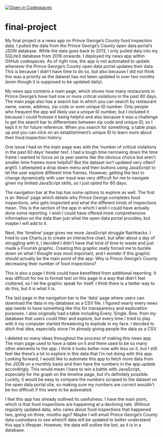 [![Open in Codespaces](https://classroom.github.com/assets/launch-codespace-7f7980b617ed060a017424585567c406b6ee15c891e84e1186181d67ecf80aa0.svg)](https://classroom.github.com/open-in-codespaces?assignment_repo_id=10872673)
# final-project
My final project is a news app on Prince George’s County food inspection data. I pulled the data from the Prince George’s County open data portal’s JSON database. While the data goes back to 2013, I only pulled data into my SQLite3 database from 2016 onwards. I deployed my news app within GitHub codespaces. As of right now, the app is not automated to update whenever the Prince George’s County open data portal updates their data. This is because I didn’t have time to do so, but also because I did not think this was a priority as the dataset has not been updated in over two months (even though it is supposed to be updated daily).

My news app contains a main page, which shows how many restaurants in Prince George’s have had one or more critical violations in the past 60 days. The main page also has a search bar in which you can search by restaurant name, owner, address, zip code or even unique ID number. Only people who frequent the app will likely use a unique ID number, but I included it because I could foresee it being helpful and also because it was a challenge to get the search bar to differentiate between zip code and unique ID, so I kept it in for future reference. When you search for something, a table pops up and you can click on an establishment’s unique ID to learn more about their food inspection history.

One issue I had on the main page was with the ‘number of critical violations in the past 60 days’ header text. I had a tough time narrowing down the time frame I wanted to focus on (a year seems like the obvious choice but aren’t smaller time frames more helpful? But the dataset isn’t updated very often? argh!). I attempted a drop down menu and then buttons using JavaScript to let the user explore different time frames. However, getting the text to change dynamically with user input was very difficult for me to navigate given my limited JavaScript skills, so I just opted for 60 days. 

The navigation bar at the top has some options to explore as well. The first is an ‘About’ page which details why Prince George completes food inspections, who gets inspected and what the different kinds of inspections mean. This is the section of the app in which I wish I could have actually done some reporting. I wish I could have offered more comprehensive information on the data than just what the open data portal provides, but maybe I will add to it. 

Next, the ‘timeline’ page gives me more JavaScript struggle flashbacks. I tried to use Charts.js to create an interactive chart, but after about a day of struggling with it, I decided I didn’t have that kind of time to waste and just made a Flourish graphic. Creating this graphic really forced me to buckle down on what I thought was most important, and I wonder if this graphic should actually be the main point of the app: Why is Prince George’s County decreasing their number of food inspections?

This is also a page I think could have benefitted from additional reporting. It was difficult for me to format text on this page in a way that didn’t feel cluttered, so I let the graphic speak for itself. I think there is a better way to do this, but it is what it is. 

The last page in the navigation bar is the ‘data’ page where users can download the data in my database as a CSV file. I figured nearly every news app needs to have something like this for transparency and exploration purposes. I also originally had a table including Every. Single. Row. from my database that users could filter and explore, but every time I tried to play with it my computer started threatening to explode in my face. I decided to ditch that idea, especially since I’m already giving people the data as a CSV.

I deleted so many ideas throughout the process of making this news app. The main page used to have a table on it and there used to be so many other elements to the app. I think it looks better now with less on it, but I still feel like there’s a lot to explore in this data that I’m not doing with this app. Looking forward, I would like to automate this app to fetch more data from the JSON on a monthly basis and then have the numbers in the app update accordingly. This would mean I have to win a battle with JavaScript, especially for the graph on the timeline page, but it’s definitely possible. Luckily, it would be easy to compare the numbers scraped to the dataset on the open data portal site, so making sure my numbers are correct wouldn’t be too difficult if this were to be automated. 

I feel this app has already outlived its usefulness. I have the main point, which is that food inspections are happening at a declining rate. Without regularly updated data, who cares about food inspections that happened two, going on three, months ago? Maybe I will email Prince George’s County data custodians to see when/if data will be updated to better understand this app's lifespan. However, the data will outlive the bot, as it is in a database.


